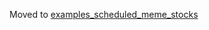 
Moved to [examples_scheduled_meme_stocks](https://github.com/microprediction/microprediction/tree/master/examples_scheduled_meme_stocks)
